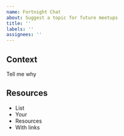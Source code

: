 ```yaml
---
name: Fortnight Chat
about: Suggest a topic for future meetups
title: ''
labels: ''
assignees: ''
---
```

## Context

Tell me why

## Resources

- List
- Your
- Resources
- With links
